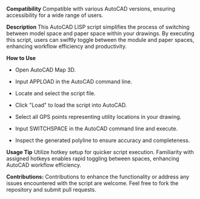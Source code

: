 **Compatibility**
Compatible with various AutoCAD versions, ensuring accessibility for a wide range of users.

**Description**
This AutoCAD LISP script simplifies the process of switching between model space and paper space within your drawings. By executing this script, users can swiftly toggle between the module and paper spaces, enhancing workflow efficiency and productivity.



**How to Use**

- Open AutoCAD Map 3D.
- Input APPLOAD in the AutoCAD command line.
- Locate and select the script file.
- Click "Load" to load the script into AutoCAD.

- Select all GPS points representing utility locations in your drawing.
- Input SWITCHSPACE in the AutoCAD command line and execute.
- Inspect the generated polyline to ensure accuracy and completeness.



**Usage Tip**
Utilize hotkey setup for quicker script execution. Familiarity with assigned hotkeys enables rapid toggling between spaces, enhancing AutoCAD workflow efficiency.

**Contributions:**
Contributions to enhance the functionality or address any issues encountered with the script are welcome. Feel free to fork the repository and submit pull requests.
